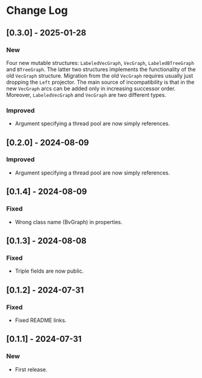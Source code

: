 # Change Log

## [0.3.0] - 2025-01-28

### New

Four new mutable structures: `LabeledVecGraph`, `VecGraph`, `LabeledBTreeGraph`
and `BTreeGraph`. The latter two structures implements the functionality of the
old `VecGraph` structure. Migration from the old `VecGraph` requires usually
just dropping the `Left` projector. The main source of incompatibility is that
in the new `VecGraph` arcs can be added only in increasing successor order.
Moreover, `LabeledVecGraph` and `VecGraph` are two different types.

### Improved

* Argument specifying a thread pool are now simply references.

## [0.2.0] - 2024-08-09

### Improved

* Argument specifying a thread pool are now simply references.

## [0.1.4] - 2024-08-09

### Fixed

* Wrong class name (BvGraph) in properties.

## [0.1.3] - 2024-08-08

### Fixed

* Triple fields are now public.

## [0.1.2] - 2024-07-31

### Fixed

* Fixed README links.

## [0.1.1] - 2024-07-31

### New

* First release.
